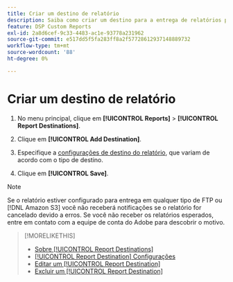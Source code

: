 ```yaml
---
title: Criar um destino de relatório
description: Saiba como criar um destino para a entrega de relatórios personalizados.
feature: DSP Custom Reports
exl-id: 2a8d6cef-9c33-4483-ac1e-93778a231962
source-git-commit: e517dd5f5fa283ff8a2f57728612937148889732
workflow-type: tm+mt
source-wordcount: '88'
ht-degree: 0%

---
```


# Criar um destino de relatório

1. No menu principal, clique em **[!UICONTROL Reports]** > **[!UICONTROL Report Destinations]**.

1. Clique em **[!UICONTROL Add Destination]**.

1. Especifique a [configurações de destino do relatório](/help/dsp/reports/report-destinations/report-destination-settings.md), que variam de acordo com o tipo de destino.

1. Clique em **[!UICONTROL Save]**.

>[!NOTE]
>
> Se o relatório estiver configurado para entrega em qualquer tipo de FTP ou [!DNL Amazon S3] você não receberá notificações se o relatório for cancelado devido a erros. Se você não receber os relatórios esperados, entre em contato com a equipe de conta do Adobe para descobrir o motivo.

>[!MORELIKETHIS]
>
>* [Sobre [!UICONTROL Report Destinations]](/help/dsp/reports/report-destinations/report-destination-about.md)
>* [[!UICONTROL Report Destination] Configurações](/help/dsp/reports/report-destinations/report-destination-settings.md)
>* [Editar um [!UICONTROL Report Destination]](/help/dsp/reports/report-destinations/report-destination-edit.md)
>* [Excluir um [!UICONTROL Report Destination]](/help/dsp/reports/report-destinations/report-destination-delete.md)
